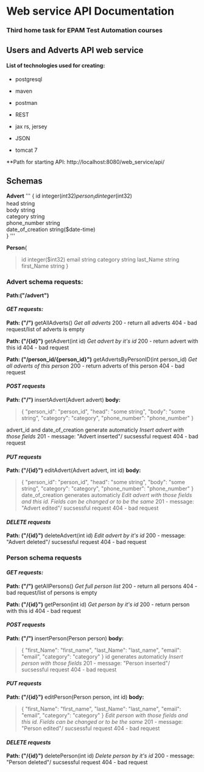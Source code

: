 # Web service API Documentation
### Third home task for EPAM Test Automation courses
## Users and Adverts API web service
#### List of technologies used for creating:
+ postgresql  

+ maven  

+ postman  

+ REST  

+ jax rs, jersey  

+ JSON  

+ tomcat 7   


**Path for starting API: http://localhost:8080/web_service/api/

## Schemas
**Advert**
'''
{
id	integer($int32)  
person_id	integer($int32)  
head	string  
body	string  
category	string  
phone_number	string  
date_of_creation	string($date-time)  
}
'''

**Person**{
>id	integer($int32)
>email	string
>category	string
>last_Name	string
>first_Name	string
>}


### Advert schema requests:

**Path:("/advert")**
####  *GET requests:*

**Path: ("/")**
getAllAdverts()
*Get all adverts*
200 - return all adverts
404 - bad request/list of adverts is empty

**Path: ("/{id}")**
getAdvert(int id)
*Get advert by it's id*
200 - return advert with this id
404 - bad request

**Path: ("/person_id/{person_id}")**
getAdvertsByPersonID(int person_id)
*Get all adverts of this person*
200 - return adverts of this person
404 - bad request

#### *POST requests*

**Path: ("/")**
insertAdvert(Advert advert)
**body:**
>{
>"person_id": "person_id",
>"head":	"some string",
>"body":	"some string",
>"category":	"category",
>"phone_number":	"phone_number"
>}

advert_id and date_of_creation generate automaticly
*Insert advert with those fields*
201 - message: "Advert inserted"/ sucsessful request
404 - bad request

#### *PUT requests*

**Path: ("/{id}")**
editAdvert(Advert advert, int id)
**body:**
>{
>"person_id": "person_id",
>"head":	"some string",
>"body":	"some string",
>"category":	"category",
>"phone_number":	"phone_number"
>}
date_of_creation generates automaticly
*Edit advert with those fields and this id. Fields can be changed or to be the same*
201 - message: "Advert edited"/ sucsessful request
404 - bad request

#### *DELETE requests*
**Path: ("/{id}")**
deleteAdvert(int id)
*Edit advert by it's id*
200 - message: "Advert deleted"/ sucsessful request
404 - bad request

### Person schema requests
####  *GET requests:*

**Path: ("/")**
getAllPersons()
*Get full person list*
200 - return all persons
404 - bad request/list of persons is empty

**Path: ("/{id}")**
getPerson(int id)
*Get person by it's id*
200 - return person with this id
404 - bad request

#### *POST requests*

**Path: ("/")**
insertPerson(Person person)
**body:**
>{
> "first_Name":	"first_name",
> "last_Name": "last_name",
> "email":	"email",
> "category":	"category"
>}
id generates automaticly
*Insert person with those fields*
201 - message: "Person inserted"/ sucsessful request
404 - bad request

#### *PUT requests*

**Path: ("/{id}")**
editPerson(Person person, int id)
**body:**
>{
> "first_Name":	"first_name",
> "last_Name": "last_name",
> "email":	"email",
> "category":	"category"
>}
*Edit person with those fields and this id. Fields can be changed or to be the same*
201 - message: "Person edited"/ sucsessful request
404 - bad request

#### *DELETE requests*
**Path: ("/{id}")**
deletePerson(int id)
*Delete person by it's id*
200 - message: "Person deleted"/ sucsessful request
404 - bad request
